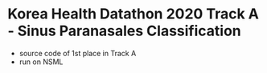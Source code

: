 # Korea Health Datathon 2020 Track A - Sinus Paranasales Classification
- source code of 1st place in Track A
- run on NSML